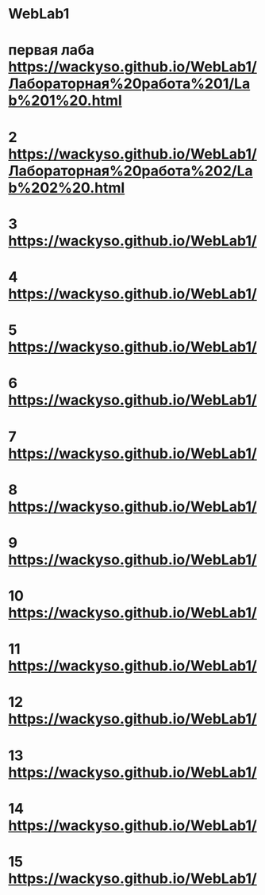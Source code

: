# WebLab1
# первая лаба https://wackyso.github.io/WebLab1/Лабораторная%20работа%201/Lab%201%20.html
# 2  https://wackyso.github.io/WebLab1/Лабораторная%20работа%202/Lab%202%20.html
# 3  https://wackyso.github.io/WebLab1/
# 4  https://wackyso.github.io/WebLab1/
# 5  https://wackyso.github.io/WebLab1/
# 6  https://wackyso.github.io/WebLab1/
# 7  https://wackyso.github.io/WebLab1/
# 8  https://wackyso.github.io/WebLab1/
# 9  https://wackyso.github.io/WebLab1/
# 10  https://wackyso.github.io/WebLab1/
# 11   https://wackyso.github.io/WebLab1/
# 12   https://wackyso.github.io/WebLab1/
# 13  https://wackyso.github.io/WebLab1/
# 14   https://wackyso.github.io/WebLab1/
# 15  https://wackyso.github.io/WebLab1/

